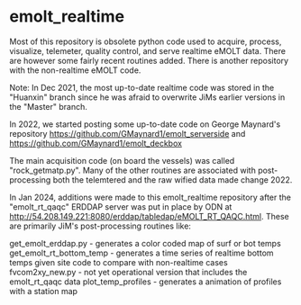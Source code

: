 # emolt_realtime
Most of this repository is obsolete python code used to acquire, process, visualize, telemeter, quality control, and serve realtime eMOLT data.
There are however some fairly recent routines added.  There is another repository with the non-realtime eMOLT code.

Note: In Dec 2021, the most up-to-date realtime code was stored in the "Huanxin" branch since he was afraid to overwrite JiMs earlier versions in the "Master" branch.

In 2022, we started posting some up-to-date code on George Maynard's repository https://github.com/GMaynard1/emolt_serverside and https://github.com/GMaynard1/emolt_deckbox

The main acquisition code (on board the vessels) was called "rock_getmatp.py".  Many of the other routines are associated with post-processing both the telemtered and the raw wified data
made change 2022.

In Jan 2024, additions were made to this emolt_realtime repository after the "emolt_rt_qaqc" ERDDAP server was put in place by ODN at http://54.208.149.221:8080/erddap/tabledap/eMOLT_RT_QAQC.html.
These are primarily JiM's post-processing routines like:

get_emolt_erddap.py  - generates a color coded map of surf or bot temps
get_emolt_rt_bottom_temp - generates a time series of realtime bottom temps given site code to compare with non-realtime cases
fvcom2xy_new.py - not yet operational version that includes the emolt_rt_qaqc data
plot_temp_profiles - generates a animation of profiles with a station map

